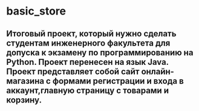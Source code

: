 # basic_store
## Итоговый проект, который нужно сделать студентам инженерного факультета для допуска к экзамену по программированию на Python. Проект перенесен на язык Java. Проект представляет собой сайт онлайн-магазина с формами регистрации и входа в аккаунт,главную страницу с товарами и корзину.
